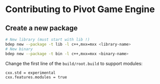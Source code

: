 # Contributing to Pivot Game Engine

## Create a new package

``` sh
# New library (must start with lib !)
bdep new --package -t lib -l c++,mxx=mxx <library-name>
# New binary
bdep new --package -t bin -l c++,mxx=mxx <binary-name>
```

Change the first line of the `build/root.build` to support modules:

```
cxx.std = experimental
cxx.features.modules = true
```
